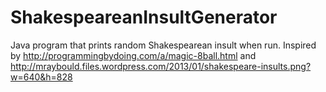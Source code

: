 ShakespeareanInsultGenerator
============================

Java program that prints random Shakespearean insult when run.
Inspired by http://programmingbydoing.com/a/magic-8ball.html and http://mraybould.files.wordpress.com/2013/01/shakespeare-insults.png?w=640&h=828
